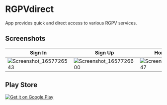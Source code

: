 # RGPVdirect

App provides quick and direct access to various RGPV services.

## Screenshots

| Sign In  | Sign Up | Home Screen | WebView | CGPA Calculator |
| ------------- | ------------- | ------------- | ------------- | ------------- |
| ![Screenshot_1657726543](https://user-images.githubusercontent.com/40023090/178800853-573cf907-badc-4bf9-bfb5-7b4758c1b05e.png)  | ![Screenshot_1657726600](https://user-images.githubusercontent.com/40023090/178800912-d919efc5-95ad-4694-b92b-6e8456a64797.png)  | ![Screenshot_1657726547](https://user-images.githubusercontent.com/40023090/178800867-f2cb4943-e0fa-4e05-af70-ab2f90d41aae.png) | ![Screenshot_1657726669](https://user-images.githubusercontent.com/40023090/178800934-fc4f233b-eea6-4beb-8092-3617f8ec8ceb.png) | ![Screenshot_1657727303](https://user-images.githubusercontent.com/40023090/178800951-04ce7de7-5078-4d54-bf9b-33c2e4267c15.png) |

## Play Store
<a href='https://play.google.com/store/apps/details?id=tech.dresolution.rgpv_direct&pcampaignid=pcampaignidMKT-Other-global-all-co-prtnr-py-PartBadge-Mar2515-1'><img alt='Get it on Google Play' src='https://play.google.com/intl/en_us/badges/static/images/badges/en_badge_web_generic.png'/></a>
